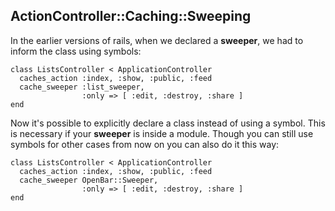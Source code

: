 ## ActionController::Caching::Sweeping

In the earlier versions of rails, when we declared a **sweeper**, we had to inform the class using symbols:

	class ListsController < ApplicationController
	  caches_action :index, :show, :public, :feed
	  cache_sweeper :list_sweeper,
	                :only => [ :edit, :destroy, :share ]
	end
	
Now it's possible to explicitly declare a class instead of using a symbol. This is necessary if your **sweeper** is inside a module. Though you can still use symbols for other cases from now on you can also do it this way:

	class ListsController < ApplicationController
	  caches_action :index, :show, :public, :feed
	  cache_sweeper OpenBar::Sweeper,
	                :only => [ :edit, :destroy, :share ]
	end